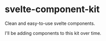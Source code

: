 # svelte-component-kit

Clean and easy-to-use svelte components.

I'll be adding components to this kit over time.
